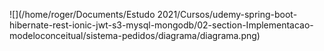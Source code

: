 ![](/home/roger/Documents/Estudo 2021/Cursos/udemy-spring-boot-hibernate-rest-ionic-jwt-s3-mysql-mongodb/02-section-Implementacao-modeloconceitual/sistema-pedidos/diagrama/diagrama.png)

